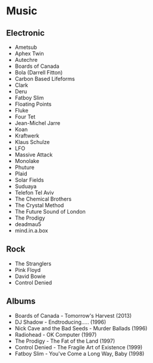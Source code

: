 # Music

## Electronic
- Ametsub
- Aphex Twin
- Autechre
- Boards of Canada
- Bola (Darrell Fitton)
- Carbon Based Lifeforms
- Clark
- Deru
- Fatboy Slim
- Floating Points
- Fluke
- Four Tet
- Jean-Michel Jarre
- Koan
- Kraftwerk
- Klaus Schulze
- LFO
- Massive Attack
- Monolake
- Phuture
- Plaid
- Solar Fields
- Suduaya
- Telefon Tel Aviv
- The Chemical Brothers
- The Crystal Method
- The Future Sound of London
- The Prodigy
- deadmau5
- mind.in.a.box

## Rock
- The Stranglers
- Pink Floyd
- David Bowie
- Control Denied

## Albums
- Boards of Canada - Tomorrow's Harvest (2013)
- DJ Shadow - Endtroducing..... (1996)
- Nick Cave and the Bad Seeds - Murder Ballads (1996)
- Radiohead - OK Computer (1997)
- The Prodigy - The Fat of the Land (1997)
- Control Denied - The Fragile Art of Existence (1999)
- Fatboy Slim - You've Come a Long Way, Baby (1998)
